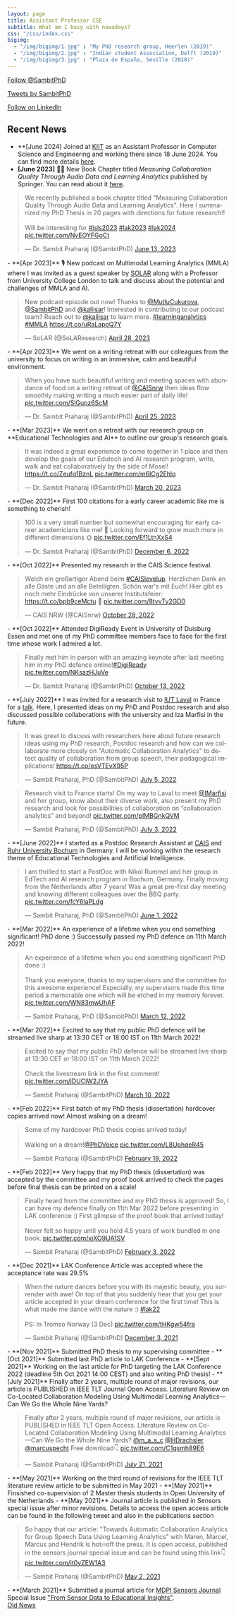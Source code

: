 ```yaml
---
layout: page
title: Assistant Professor CSE
subtitle: What am I busy with nowadays?
css: "/css/index.css"
bigimg:
  - "/img/bigimg/1.jpg" : "My PhD research group, Heerlen (2019)"
  - "/img/bigimg/2.jpg" : "Indian student Association, Delft (2019)"
  - "/img/bigimg/3.jpg" : "Plaza de España, Seville (2018)"
---
```


<a href="https://twitter.com/SambitPhD?ref_src=twsrc%5Etfw" class="twitter-follow-button" data-show-count="true">Follow @SambitPhD</a><script async src="https://platform.twitter.com/widgets.js" charset="utf-8"></script>

<a class="twitter-timeline" data-height="800" href="https://twitter.com/SambitPhD?ref_src=twsrc%5Etfw">Tweets by SambitPhD</a> <script async src="https://platform.twitter.com/widgets.js" charset="utf-8"></script> 

<a class="libutton" href="https://www.linkedin.com/comm/mynetwork/discovery-see-all?usecase=PEOPLE_FOLLOWS&followMember=sambitpraharaj" target="_blank">Follow on LinkedIn</a>

<script async src="https://pagead2.googlesyndication.com/pagead/js/adsbygoogle.js?client=ca-pub-2991996466677058"
     crossorigin="anonymous"></script>
     
<div id="google-custom-search">
<script>
  (function() {
    var cx = '006073558621733530411:kcpgkwoosby';
    var gcse = document.createElement('script');
    gcse.type = 'text/javascript';
    gcse.async = true;
    gcse.src = (document.location.protocol == 'https:' ? 'https:' : 'http:') +
        '//www.google.com/cse/cse.js?cx=' + cx;
    var s = document.getElementsByTagName('script')[0];
    s.parentNode.insertBefore(gcse, s);
  })();
</script>
<gcse:searchbox></gcse:searchbox>
<gcse:searchresults></gcse:searchresults>
</div>

## Recent News
- **[June 2024] Joined at <a href="https://kiit.ac.in/">KIIT</a> as an Assistant Professor in Computer Science and Engineering and working there since 18 June 2024. You can find more details <a href="https://cse.kiit.ac.in/profiles/sambit-praharaj/">here</a>.
- **[June 2023]** 📕📕 New Book Chapter titled *Measuring Collaboration Quality Through Audio Data and Learning Analytics* published by Springer. You can read about it <a href="https://link.springer.com/chapter/10.1007/978-3-031-30992-2_6">here</a>.
<blockquote class="twitter-tweet"><p lang="en" dir="ltr">We recently published a book chapter titled &quot;Measuring Collaboration Quality Through Audio Data and Learning Analytics&quot;. Here I summarized my PhD Thesis in 20 pages with directions for future research!!<br><br>Will be interesting for <a href="https://twitter.com/hashtag/isls2023?src=hash&amp;ref_src=twsrc%5Etfw">#isls2023</a> <a href="https://twitter.com/hashtag/lak2023?src=hash&amp;ref_src=twsrc%5Etfw">#lak2023</a> <a href="https://twitter.com/hashtag/lak2024?src=hash&amp;ref_src=twsrc%5Etfw">#lak2024</a> <a href="https://t.co/NvEOYFGoCt">pic.twitter.com/NvEOYFGoCt</a></p>&mdash; Dr. Sambit Praharaj (@SambitPhD) <a href="https://twitter.com/SambitPhD/status/1668665579526402049?ref_src=twsrc%5Etfw">June 13, 2023</a></blockquote> <script async src="https://platform.twitter.com/widgets.js" charset="utf-8"></script>
- **[Apr 2023]** 🎙️ New podcast on Multimodal Learning Analytics (MMLA) where I was invited as a guest speaker by <a href="https://www.solaresearch.org/">SOLAR</a> along with a Professor from University College London to talk and discuss about the potential and challenges of MMLA and AI.
<blockquote class="twitter-tweet"><p lang="en" dir="ltr">New podcast episode out now! Thanks to <a href="https://twitter.com/MutluCukurova?ref_src=twsrc%5Etfw">@MutluCukurova</a>, <a href="https://twitter.com/SambitPhD?ref_src=twsrc%5Etfw">@SambitPhD</a> and <a href="https://twitter.com/kaliisar?ref_src=twsrc%5Etfw">@kaliisar</a>! Interested in contributing to our podcast team? Reach out to <a href="https://twitter.com/kaliisar?ref_src=twsrc%5Etfw">@kaliisar</a> to learn more. <a href="https://twitter.com/hashtag/learninganalytics?src=hash&amp;ref_src=twsrc%5Etfw">#learninganalytics</a> <a href="https://twitter.com/hashtag/MMLA?src=hash&amp;ref_src=twsrc%5Etfw">#MMLA</a> <a href="https://t.co/uRaLapoQ7Y">https://t.co/uRaLapoQ7Y</a></p>&mdash; SoLAR (@SoLAResearch) <a href="https://twitter.com/SoLAResearch/status/1651976701809766401?ref_src=twsrc%5Etfw">April 28, 2023</a></blockquote> <script async src="https://platform.twitter.com/widgets.js" charset="utf-8"></script> 
- **[Apr 2023]** We went on a writing retreat with our colleagues from the university to focus on writing in an immersive, calm and beautiful environment.
<blockquote class="twitter-tweet"><p lang="en" dir="ltr">When you have such beautiful writing and meeting spaces with abundance of food on a writing retreat of <a href="https://twitter.com/CAISnrw?ref_src=twsrc%5Etfw">@CAISnrw</a> then ideas flow smoothly making writing a much easier part of daily life! <a href="https://t.co/SlGupz6ScM">pic.twitter.com/SlGupz6ScM</a></p>&mdash; Dr. Sambit Praharaj (@SambitPhD) <a href="https://twitter.com/SambitPhD/status/1650771624692527105?ref_src=twsrc%5Etfw">April 25, 2023</a></blockquote> <script async src="https://platform.twitter.com/widgets.js" charset="utf-8"></script> 
- **[Mar 2023]** We went on a retreat with our research group on **Educational Technologies and AI** to outline our group's research goals.
<blockquote class="twitter-tweet"><p lang="en" dir="ltr">It was indeed a great experience to come together in 1 place and then develop the goals of our Edutech and AI research program, write, walk and eat collaboratively by the side of Mosel! <a href="https://t.co/Zeufq1BznL">https://t.co/Zeufq1BznL</a> <a href="https://t.co/m6ICg2Ehlq">pic.twitter.com/m6ICg2Ehlq</a></p>&mdash; Dr. Sambit Praharaj (@SambitPhD) <a href="https://twitter.com/SambitPhD/status/1637868137268797459?ref_src=twsrc%5Etfw">March 20, 2023</a></blockquote> <script async src="https://platform.twitter.com/widgets.js" charset="utf-8"></script> 
- **[Dec 2022]** First 100 citations for a early career academic like me is something to cherish!
<blockquote class="twitter-tweet"><p lang="en" dir="ltr">100 is a very small number but somewhat encouraging for early career academicians like me! 🌻 Looking forward to grow much more in different dimensions 🌞 <a href="https://t.co/Ef1LtnXxS4">pic.twitter.com/Ef1LtnXxS4</a></p>&mdash; Dr. Sambit Praharaj (@SambitPhD) <a href="https://twitter.com/SambitPhD/status/1600005577228312576?ref_src=twsrc%5Etfw">December 6, 2022</a></blockquote> <script async src="https://platform.twitter.com/widgets.js" charset="utf-8"></script>  
- **[Oct 2022]** Presented my research in the CAIS Science festival. 
<blockquote class="twitter-tweet"><p lang="de" dir="ltr">Welch ein großartiger Abend beim <a href="https://twitter.com/hashtag/CAISlevelup?src=hash&amp;ref_src=twsrc%5Etfw">#CAISlevelup</a>. Herzlichen Dank an alle Gäste und an alle Beteiligten. Schön war&#39;s mit Euch! Hier gibt es noch mehr Eindrücke von unserer Institutsfeier: <a href="https://t.co/bpb9ceMctu">https://t.co/bpb9ceMctu</a> 💙 <a href="https://t.co/8tvvTy2GD0">pic.twitter.com/8tvvTy2GD0</a></p>&mdash; CAIS NRW (@CAISnrw) <a href="https://twitter.com/CAISnrw/status/1585933950618247168?ref_src=twsrc%5Etfw">October 28, 2022</a></blockquote> <script async src="https://platform.twitter.com/widgets.js" charset="utf-8"></script> 
- **[Oct 2022]** Attended DigiReady Event in University of Duisburg Essen and met one of my PhD committee members face to face for the first time whose work I admired a lot. 
<blockquote class="twitter-tweet"><p lang="en" dir="ltr">Finally met him in person with an amazing keynote after last meeting him in my PhD defence online!<a href="https://twitter.com/hashtag/DigiReady?src=hash&amp;ref_src=twsrc%5Etfw">#DigiReady</a> <a href="https://t.co/NKsazHJuVe">pic.twitter.com/NKsazHJuVe</a></p>&mdash; Dr. Sambit Praharaj (@SambitPhD) <a href="https://twitter.com/SambitPhD/status/1580604031814098953?ref_src=twsrc%5Etfw">October 13, 2022</a></blockquote> <script async src="https://platform.twitter.com/widgets.js" charset="utf-8"></script>
- **[July 2022]** I was invited for a research visit to <a href="https://iut-laval.univ-lemans.fr/fr/index.html">IUT Laval</a> in France for a <a href="https://lium.univ-lemans.fr/en/am-i-collaborating-well/">talk</a>. Here, I presented ideas on my PhD and Postdoc research and also discussed possible collaborations with the university and Iza Marfisi in the future.
<blockquote class="twitter-tweet"><p lang="en" dir="ltr">It was great to discuss with researchers here about future research ideas using my PhD research, Postdoc research and how can we collaborate more closely on &quot;Automatic Collaboration Analytics&quot; to detect quality of collaboration from group speech, their pedagogical implications! <a href="https://t.co/esVTEvX95P">https://t.co/esVTEvX95P</a></p>&mdash; Sambit Praharaj, PhD (@SambitPhD) <a href="https://twitter.com/SambitPhD/status/1544295530494304256?ref_src=twsrc%5Etfw">July 5, 2022</a></blockquote> <script async src="https://platform.twitter.com/widgets.js" charset="utf-8"></script>
<blockquote class="twitter-tweet"><p lang="en" dir="ltr">Research visit to France starts! On my way to Laval to meet <a href="https://twitter.com/IMarfisi?ref_src=twsrc%5Etfw">@IMarfisi</a> and her group, know about their diverse work, also present my PhD research and look for possibilities of collaboration on “collaboration analytics” and beyond! <a href="https://t.co/pIMBGnkQVM">pic.twitter.com/pIMBGnkQVM</a></p>&mdash; Sambit Praharaj, PhD (@SambitPhD) <a href="https://twitter.com/SambitPhD/status/1543580361195675648?ref_src=twsrc%5Etfw">July 3, 2022</a></blockquote> <script async src="https://platform.twitter.com/widgets.js" charset="utf-8"></script>
- **[June 2022]** I started as a Postdoc Research Assistant at <a href="https://www.cais.nrw/en/center-for-advanced-internet-studies-cais-en-2/">CAIS</a> and <a href="https://www.ruhr-uni-bochum.de/en">Ruhr University Bochum</a> in Germany. I will be working within the research theme of Educational Technologies and Artificial Intelligence. 
 <blockquote class="twitter-tweet"><p lang="en" dir="ltr">I am thrilled to start a PostDoc with Nikol Rummel and her group in EdTech and AI research program in Bochum, Germany. Finally moving from the Netherlands after 7 years! Was a great pre-first day meeting and knowing different colleagues over the BBQ party. <a href="https://t.co/fcY6laPLdg">pic.twitter.com/fcY6laPLdg</a></p>&mdash; Sambit Praharaj, PhD (@SambitPhD) <a href="https://twitter.com/SambitPhD/status/1532096107970543617?ref_src=twsrc%5Etfw">June 1, 2022</a></blockquote> <script async src="https://platform.twitter.com/widgets.js" charset="utf-8"></script> 
- **[Mar 2022]** An experience of a lifetime when you end something significant! PhD done :) Successully passed my PhD defence on 11th March 2022!
<blockquote class="twitter-tweet"><p lang="en" dir="ltr">An experience of a lifetime when you end something significant! PhD done :)<br><br>Thank you everyone, thanks to my supervisors and the committee for this awesome experience! Especially, my supervisors made this time period a memorable one which will be etched in my memory forever. <a href="https://t.co/WN83mwUhAF">pic.twitter.com/WN83mwUhAF</a></p>&mdash; Sambit Praharaj, PhD (@SambitPhD) <a href="https://twitter.com/SambitPhD/status/1502590667729641475?ref_src=twsrc%5Etfw">March 12, 2022</a></blockquote> <script async src="https://platform.twitter.com/widgets.js" charset="utf-8"></script> 
- **[Mar 2022]** Excited to say that my public PhD defence will be streamed live sharp at 13:30 CET or 18:00 IST on 11th March 2022!
<blockquote class="twitter-tweet"><p lang="en" dir="ltr">Excited to say that my public PhD defence will be streamed live sharp at 13:30 CET or 18:00 IST on 11th March 2022!<br><br>Check the livestream link in the first comment! <a href="https://t.co/jDUCjW2JYA">pic.twitter.com/jDUCjW2JYA</a></p>&mdash; Sambit Praharaj (@SambitPhD) <a href="https://twitter.com/SambitPhD/status/1501846764600664065?ref_src=twsrc%5Etfw">March 10, 2022</a></blockquote> <script async src="https://platform.twitter.com/widgets.js" charset="utf-8"></script> 
- **[Feb 2022]** First batch of my PhD thesis (dissertation) hardcover copies arrived now! Almost walking on a dream!
<blockquote class="twitter-tweet"><p lang="en" dir="ltr">Some of my hardcover PhD thesis copies arrived today! <br><br>Walking on a dream!<a href="https://twitter.com/PhDVoice?ref_src=twsrc%5Etfw">@PhDVoice</a> <a href="https://t.co/L8UphqeR45">pic.twitter.com/L8UphqeR45</a></p>&mdash; Sambit Praharaj (@SambitPhD) <a href="https://twitter.com/SambitPhD/status/1495010741312761858?ref_src=twsrc%5Etfw">February 19, 2022</a></blockquote> <script async src="https://platform.twitter.com/widgets.js" charset="utf-8"></script> 
- **[Feb 2022]** Very happy that my PhD thesis (dissertation) was accepted by the committee and my proof book arrived to check the pages before final thesis can be printed on a scale!
<blockquote class="twitter-tweet"><p lang="en" dir="ltr">Finally heard from the committee and my PhD thesis is approved! So, I can have my defence finally on 11th Mar 2022 before presenting in LAK conference :) First glimpse of the proof book that arrived today!<br><br>Never felt so happy until you hold 4.5 years of work bundled in one book. <a href="https://t.co/xjXO9UA1SV">pic.twitter.com/xjXO9UA1SV</a></p>&mdash; Sambit Praharaj (@SambitPhD) <a href="https://twitter.com/SambitPhD/status/1489314899171946496?ref_src=twsrc%5Etfw">February 3, 2022</a></blockquote> <script async src="https://platform.twitter.com/widgets.js" charset="utf-8"></script> 
- **[Dec 2021]** LAK Conference Article was accepted where the acceptance rate was 29.5%
<blockquote class="twitter-tweet"><p lang="en" dir="ltr">When the nature dances before you with its majestic beauty, you surrender with awe! On top of that you suddenly hear that you get your article accepted in your dream conference for the first time! This is what made me dance with the nature :) <a href="https://twitter.com/hashtag/lak22?src=hash&amp;ref_src=twsrc%5Etfw">#lak22</a><br><br>PS: In Tromso Norway (3 Dec) <a href="https://t.co/tHKgw54fra">pic.twitter.com/tHKgw54fra</a></p>&mdash; Sambit Praharaj (@SambitPhD) <a href="https://twitter.com/SambitPhD/status/1466658234115239941?ref_src=twsrc%5Etfw">December 3, 2021</a></blockquote> <script async src="https://platform.twitter.com/widgets.js" charset="utf-8"></script> 
- **[Nov 2021]** Submitted PhD thesis to my supervising committee 
- **[Oct 2021]** Submitted last PhD article to LAK Conference 
- **[Sept 2021]** Working on the last article for PhD targeting the LAK Conference 2022 (deadline 5th Oct 2021 14:00 CEST) and also writing PhD thesis!
- **[July 2021]** Finally after 2 years, multiple round of major revisions, our article is PUBLISHED in IEEE TLT Journal Open Access. Literature Review on Co-Located Collaboration Modeling Using Multimodal Learning Analytics—Can We Go the Whole Nine Yards?
<blockquote class="twitter-tweet"><p lang="en" dir="ltr">Finally after 2 years, multiple round of major revisions, our article is PUBLISHED in IEEE TLT Open Access. Literature Review on Co-Located Collaboration Modeling Using Multimodal Learning Analytics—Can We Go the Whole Nine Yards? <a href="https://twitter.com/m_a_s_c?ref_src=twsrc%5Etfw">@m_a_s_c</a> <a href="https://twitter.com/HDrachsler?ref_src=twsrc%5Etfw">@HDrachsler</a> <a href="https://twitter.com/marcuspecht?ref_src=twsrc%5Etfw">@marcuspecht</a> Free download👇 <a href="https://t.co/C1qsmh89E6">pic.twitter.com/C1qsmh89E6</a></p>&mdash; Sambit Praharaj (@SambitPhD) <a href="https://twitter.com/SambitPhD/status/1417789976364953602?ref_src=twsrc%5Etfw">July 21, 2021</a></blockquote> <script async src="https://platform.twitter.com/widgets.js" charset="utf-8"></script> 
- **[May 2021]** Working on the third round of revisions for the IEEE TLT literature review article to be submitted in May 2021
- **[May 2021]** Finsished co-supervision of 2 Master thesis students in Open University of the Netherlands
- **[May 2021]** Journal article is published in Sensors special issue after minor revisions. Details to access the open access article can be found in the following tweet and also in the publications section
<blockquote class="twitter-tweet"><p lang="en" dir="ltr">So happy that our article: &quot;Towards Automatic Collaboration Analytics for Group Speech Data Using Learning Analytics&quot; with Maren, Marcel, Marcus and Hendrik is hot🔥off the press. It is open access, published in the sensors journal special issue and can be found using this link👇 <a href="https://t.co/it0yZEW1A3">pic.twitter.com/it0yZEW1A3</a></p>&mdash; Sambit Praharaj (@SambitPhD) <a href="https://twitter.com/SambitPhD/status/1388754277552766976?ref_src=twsrc%5Etfw">May 2, 2021</a></blockquote> <script async src="https://platform.twitter.com/widgets.js" charset="utf-8"></script> 
- **[March 2021]** Submitted a journal article for <a href="https://www.mdpi.com/journal/sensors">MDPI Sensors Journal</a> Special Issue <a href="https://www.mdpi.com/journal/sensors/special_issues/sdei">"From Sensor Data to Educational Insights"</a>.

<div class="list-filters">
  <a href="/oldnews" class="list-filter filter-selected">Old News</a>
</div>
